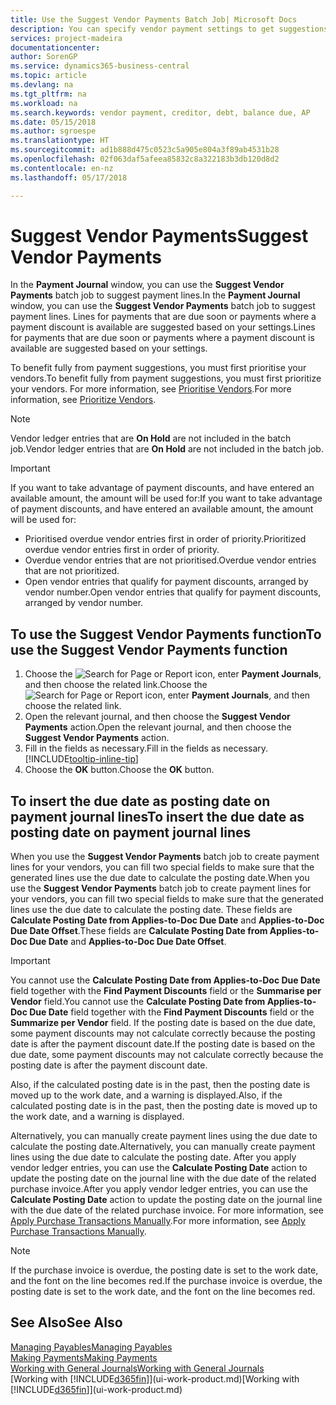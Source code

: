 ```yaml
---
title: Use the Suggest Vendor Payments Batch Job| Microsoft Docs
description: You can specify vendor payment settings to get suggestions or proposals for payments that are due soon or where a discount is available.
services: project-madeira
documentationcenter: 
author: SorenGP
ms.service: dynamics365-business-central
ms.topic: article
ms.devlang: na
ms.tgt_pltfrm: na
ms.workload: na
ms.search.keywords: vendor payment, creditor, debt, balance due, AP
ms.date: 05/15/2018
ms.author: sgroespe
ms.translationtype: HT
ms.sourcegitcommit: ad1b888d475c0523c5a905e804a3f89ab4531b28
ms.openlocfilehash: 02f063daf5afeea85832c8a322183b3db120d8d2
ms.contentlocale: en-nz
ms.lasthandoff: 05/17/2018

---
```

# <a name="suggest-vendor-payments"></a><span data-ttu-id="7a8c4-103">Suggest Vendor Payments</span><span class="sxs-lookup"><span data-stu-id="7a8c4-103">Suggest Vendor Payments</span></span>
<span data-ttu-id="7a8c4-104">In the **Payment Journal** window, you can use the **Suggest Vendor Payments** batch job to suggest payment lines.</span><span class="sxs-lookup"><span data-stu-id="7a8c4-104">In the **Payment Journal** window, you can use the **Suggest Vendor Payments** batch job to suggest payment lines.</span></span> <span data-ttu-id="7a8c4-105">Lines for payments that are due soon or payments where a payment discount is available are suggested based on your settings.</span><span class="sxs-lookup"><span data-stu-id="7a8c4-105">Lines for payments that are due soon or payments where a payment discount is available are suggested based on your settings.</span></span>

<span data-ttu-id="7a8c4-106">To benefit fully from payment suggestions, you must first prioritise your vendors.</span><span class="sxs-lookup"><span data-stu-id="7a8c4-106">To benefit fully from payment suggestions, you must first prioritize your vendors.</span></span> <span data-ttu-id="7a8c4-107">For more information, see [Prioritise Vendors](purchasing-how-prioritize-vendors.md).</span><span class="sxs-lookup"><span data-stu-id="7a8c4-107">For more information, see [Prioritize Vendors](purchasing-how-prioritize-vendors.md).</span></span>  

> [!NOTE]  
> <span data-ttu-id="7a8c4-108">Vendor ledger entries that are **On Hold** are not included in the batch job.</span><span class="sxs-lookup"><span data-stu-id="7a8c4-108">Vendor ledger entries that are **On Hold** are not included in the batch job.</span></span>  

> [!IMPORTANT]  
>   <span data-ttu-id="7a8c4-109">If you want to take advantage of payment discounts, and have entered an available amount, the amount will be used for:</span><span class="sxs-lookup"><span data-stu-id="7a8c4-109">If you want to take advantage of payment discounts, and have entered an available amount, the amount will be used for:</span></span>  

* <span data-ttu-id="7a8c4-110">Prioritised overdue vendor entries first in order of priority.</span><span class="sxs-lookup"><span data-stu-id="7a8c4-110">Prioritized overdue vendor entries first in order of priority.</span></span>  
* <span data-ttu-id="7a8c4-111">Overdue vendor entries that are not prioritised.</span><span class="sxs-lookup"><span data-stu-id="7a8c4-111">Overdue vendor entries that are not prioritized.</span></span>  
* <span data-ttu-id="7a8c4-112">Open vendor entries that qualify for payment discounts, arranged by vendor number.</span><span class="sxs-lookup"><span data-stu-id="7a8c4-112">Open vendor entries that qualify for payment discounts, arranged by vendor number.</span></span>  

## <a name="to-use-the-suggest-vendor-payments-function"></a><span data-ttu-id="7a8c4-113">To use the Suggest Vendor Payments function</span><span class="sxs-lookup"><span data-stu-id="7a8c4-113">To use the Suggest Vendor Payments function</span></span>
1. <span data-ttu-id="7a8c4-114">Choose the ![Search for Page or Report](media/ui-search/search_small.png "Search for Page or Report icon") icon, enter **Payment Journals**, and then choose the related link.</span><span class="sxs-lookup"><span data-stu-id="7a8c4-114">Choose the ![Search for Page or Report](media/ui-search/search_small.png "Search for Page or Report icon") icon, enter **Payment Journals**, and then choose the related link.</span></span>  
2. <span data-ttu-id="7a8c4-115">Open the relevant journal, and then choose the **Suggest Vendor Payments** action.</span><span class="sxs-lookup"><span data-stu-id="7a8c4-115">Open the relevant journal, and then choose the **Suggest Vendor Payments** action.</span></span>  
3. <span data-ttu-id="7a8c4-116">Fill in the fields as necessary.</span><span class="sxs-lookup"><span data-stu-id="7a8c4-116">Fill in the fields as necessary.</span></span> [!INCLUDE[tooltip-inline-tip](includes/tooltip-inline-tip_md.md)]  
4. <span data-ttu-id="7a8c4-117">Choose the **OK** button.</span><span class="sxs-lookup"><span data-stu-id="7a8c4-117">Choose the **OK** button.</span></span>  

## <a name="to-insert-the-due-date-as-posting-date-on-payment-journal-lines"></a><span data-ttu-id="7a8c4-118">To insert the due date as posting date on payment journal lines</span><span class="sxs-lookup"><span data-stu-id="7a8c4-118">To insert the due date as posting date on payment journal lines</span></span>
<span data-ttu-id="7a8c4-119">When you use the **Suggest Vendor Payments** batch job to create payment lines for your vendors, you can fill two special fields to make sure that the generated lines use the due date to calculate the posting date.</span><span class="sxs-lookup"><span data-stu-id="7a8c4-119">When you use the **Suggest Vendor Payments** batch job to create payment lines for your vendors, you can fill two special fields to make sure that the generated lines use the due date to calculate the posting date.</span></span> <span data-ttu-id="7a8c4-120">These fields are **Calculate Posting Date from Applies-to-Doc Due Date** and **Applies-to-Doc Due Date Offset**.</span><span class="sxs-lookup"><span data-stu-id="7a8c4-120">These fields are **Calculate Posting Date from Applies-to-Doc Due Date** and **Applies-to-Doc Due Date Offset**.</span></span>  

> [!IMPORTANT]  
>   <span data-ttu-id="7a8c4-121">You cannot use the **Calculate Posting Date from Applies-to-Doc Due Date** field together with the **Find Payment Discounts** field or the **Summarise per Vendor** field.</span><span class="sxs-lookup"><span data-stu-id="7a8c4-121">You cannot use the **Calculate Posting Date from Applies-to-Doc Due Date** field together with the **Find Payment Discounts** field or the **Summarize per Vendor** field.</span></span> <span data-ttu-id="7a8c4-122">If the posting date is based on the due date, some payment discounts may not calculate correctly because the posting date is after the payment discount date.</span><span class="sxs-lookup"><span data-stu-id="7a8c4-122">If the posting date is based on the due date, some payment discounts may not calculate correctly because the posting date is after the payment discount date.</span></span>  

<span data-ttu-id="7a8c4-123">Also, if the calculated posting date is in the past, then the posting date is moved up to the work date, and a warning is displayed.</span><span class="sxs-lookup"><span data-stu-id="7a8c4-123">Also, if the calculated posting date is in the past, then the posting date is moved up to the work date, and a warning is displayed.</span></span>  

<span data-ttu-id="7a8c4-124">Alternatively, you can manually create payment lines using the due date to calculate the posting date.</span><span class="sxs-lookup"><span data-stu-id="7a8c4-124">Alternatively, you can manually create payment lines using the due date to calculate the posting date.</span></span> <span data-ttu-id="7a8c4-125">After you apply vendor ledger entries, you can use the **Calculate Posting Date** action to update the posting date on the journal line with the due date of the related purchase invoice.</span><span class="sxs-lookup"><span data-stu-id="7a8c4-125">After you apply vendor ledger entries, you can use the **Calculate Posting Date** action to update the posting date on the journal line with the due date of the related purchase invoice.</span></span> <span data-ttu-id="7a8c4-126">For more information, see [Apply Purchase Transactions Manually](payables-how-apply-purchase-transactions-manually.md).</span><span class="sxs-lookup"><span data-stu-id="7a8c4-126">For more information, see [Apply Purchase Transactions Manually](payables-how-apply-purchase-transactions-manually.md).</span></span>  

> [!NOTE]  
>   <span data-ttu-id="7a8c4-127">If the purchase invoice is overdue, the posting date is set to the work date, and the font on the line becomes red.</span><span class="sxs-lookup"><span data-stu-id="7a8c4-127">If the purchase invoice is overdue, the posting date is set to the work date, and the font on the line becomes red.</span></span>  

## <a name="see-also"></a><span data-ttu-id="7a8c4-128">See Also</span><span class="sxs-lookup"><span data-stu-id="7a8c4-128">See Also</span></span>
[<span data-ttu-id="7a8c4-129">Managing Payables</span><span class="sxs-lookup"><span data-stu-id="7a8c4-129">Managing Payables</span></span>](payables-manage-payables.md)  
[<span data-ttu-id="7a8c4-130">Making Payments</span><span class="sxs-lookup"><span data-stu-id="7a8c4-130">Making Payments</span></span>](payables-make-payments.md)  
[<span data-ttu-id="7a8c4-131">Working with General Journals</span><span class="sxs-lookup"><span data-stu-id="7a8c4-131">Working with General Journals</span></span>](ui-work-general-journals.md)  
<span data-ttu-id="7a8c4-132">[Working with [!INCLUDE[d365fin](includes/d365fin_md.md)]](ui-work-product.md)</span><span class="sxs-lookup"><span data-stu-id="7a8c4-132">[Working with [!INCLUDE[d365fin](includes/d365fin_md.md)]](ui-work-product.md)</span></span>  

